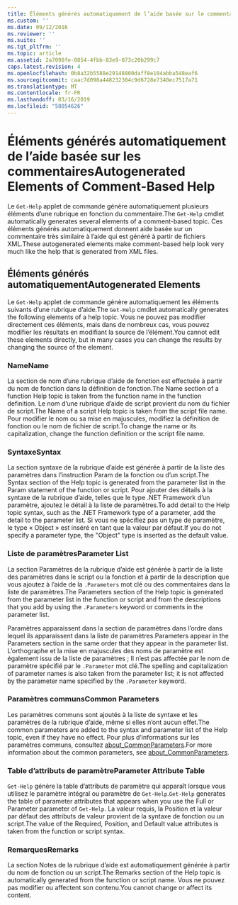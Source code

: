 ```yaml
---
title: Éléments générés automatiquement de l’aide basée sur le commentaire | Microsoft Docs
ms.custom: ''
ms.date: 09/12/2016
ms.reviewer: ''
ms.suite: ''
ms.tgt_pltfrm: ''
ms.topic: article
ms.assetid: 2a7098fe-0854-4fbb-83e9-073c20b299c7
caps.latest.revision: 4
ms.openlocfilehash: 0b8a32b5588e29148800daff8e104abba548eaf6
ms.sourcegitcommit: caac7d098a448232304c9d6728e7340ec7517a71
ms.translationtype: MT
ms.contentlocale: fr-FR
ms.lasthandoff: 03/16/2019
ms.locfileid: "58054626"
---
```

# <a name="autogenerated-elements-of-comment-based-help"></a><span data-ttu-id="9f5c4-102">Éléments générés automatiquement de l’aide basée sur les commentaires</span><span class="sxs-lookup"><span data-stu-id="9f5c4-102">Autogenerated Elements of Comment-Based Help</span></span>

<span data-ttu-id="9f5c4-103">Le `Get-Help` applet de commande génère automatiquement plusieurs éléments d’une rubrique en fonction du commentaire.</span><span class="sxs-lookup"><span data-stu-id="9f5c4-103">The `Get-Help` cmdlet automatically generates several elements of a comment-based topic.</span></span> <span data-ttu-id="9f5c4-104">Ces éléments générés automatiquement donnent aide basée sur un commentaire très similaire à l’aide qui est généré à partir de fichiers XML.</span><span class="sxs-lookup"><span data-stu-id="9f5c4-104">These autogenerated elements make comment-based help look very much like the help that is generated from XML files.</span></span>

## <a name="autogenerated-elements"></a><span data-ttu-id="9f5c4-105">Éléments générés automatiquement</span><span class="sxs-lookup"><span data-stu-id="9f5c4-105">Autogenerated Elements</span></span>

<span data-ttu-id="9f5c4-106">Le `Get-Help` applet de commande génère automatiquement les éléments suivants d’une rubrique d’aide.</span><span class="sxs-lookup"><span data-stu-id="9f5c4-106">The `Get-Help` cmdlet automatically generates the following elements of a help topic.</span></span> <span data-ttu-id="9f5c4-107">Vous ne pouvez pas modifier directement ces éléments, mais dans de nombreux cas, vous pouvez modifier les résultats en modifiant la source de l’élément.</span><span class="sxs-lookup"><span data-stu-id="9f5c4-107">You cannot edit these elements directly, but in many cases you can change the results by changing the source of the element.</span></span>

### <a name="name"></a><span data-ttu-id="9f5c4-108">Name</span><span class="sxs-lookup"><span data-stu-id="9f5c4-108">Name</span></span>

<span data-ttu-id="9f5c4-109">La section de nom d’une rubrique d’aide de fonction est effectuée à partir du nom de fonction dans la définition de fonction.</span><span class="sxs-lookup"><span data-stu-id="9f5c4-109">The Name section of a function Help topic is taken from the function name in the function definition.</span></span> <span data-ttu-id="9f5c4-110">Le nom d’une rubrique d’aide de script provient du nom du fichier de script.</span><span class="sxs-lookup"><span data-stu-id="9f5c4-110">The Name of a script Help topic is taken from the script file name.</span></span> <span data-ttu-id="9f5c4-111">Pour modifier le nom ou sa mise en majuscules, modifiez la définition de fonction ou le nom de fichier de script.</span><span class="sxs-lookup"><span data-stu-id="9f5c4-111">To change the name or its capitalization, change the function definition or the script file name.</span></span>

### <a name="syntax"></a><span data-ttu-id="9f5c4-112">Syntaxe</span><span class="sxs-lookup"><span data-stu-id="9f5c4-112">Syntax</span></span>

<span data-ttu-id="9f5c4-113">La section syntaxe de la rubrique d’aide est générée à partir de la liste des paramètres dans l’instruction Param de la fonction ou d’un script.</span><span class="sxs-lookup"><span data-stu-id="9f5c4-113">The Syntax section of the Help topic is generated from the parameter list in the Param statement of the function or script.</span></span> <span data-ttu-id="9f5c4-114">Pour ajouter des détails à la syntaxe de la rubrique d’aide, telles que le type .NET Framework d’un paramètre, ajoutez le détail à la liste de paramètres.</span><span class="sxs-lookup"><span data-stu-id="9f5c4-114">To add detail to the Help topic syntax, such as the .NET Framework type of a parameter, add the detail to the parameter list.</span></span> <span data-ttu-id="9f5c4-115">Si vous ne spécifiez pas un type de paramètre, le type « Object » est inséré en tant que la valeur par défaut.</span><span class="sxs-lookup"><span data-stu-id="9f5c4-115">If you do not specify a parameter type, the "Object" type is inserted as the default value.</span></span>

### <a name="parameter-list"></a><span data-ttu-id="9f5c4-116">Liste de paramètres</span><span class="sxs-lookup"><span data-stu-id="9f5c4-116">Parameter List</span></span>

<span data-ttu-id="9f5c4-117">La section Paramètres de la rubrique d’aide est générée à partir de la liste des paramètres dans le script ou la fonction et à partir de la description que vous ajoutez à l’aide de la `.Parameters` mot clé ou des commentaires dans la liste de paramètres.</span><span class="sxs-lookup"><span data-stu-id="9f5c4-117">The Parameters section of the Help topic is generated from the parameter list in the function or script and from the descriptions that you add by using the `.Parameters` keyword or comments in the parameter list.</span></span>

<span data-ttu-id="9f5c4-118">Paramètres apparaissent dans la section de paramètres dans l’ordre dans lequel ils apparaissent dans la liste de paramètres.</span><span class="sxs-lookup"><span data-stu-id="9f5c4-118">Parameters appear in the Parameters section in the same order that they appear in the parameter list.</span></span> <span data-ttu-id="9f5c4-119">L’orthographe et la mise en majuscules des noms de paramètre est également issu de la liste de paramètres ; Il n’est pas affectée par le nom de paramètre spécifié par le `.Parameter` mot clé.</span><span class="sxs-lookup"><span data-stu-id="9f5c4-119">The spelling and capitalization of parameter names is also taken from the parameter list; it is not affected by the parameter name specified by the `.Parameter` keyword.</span></span>

### <a name="common-parameters"></a><span data-ttu-id="9f5c4-120">Paramètres communs</span><span class="sxs-lookup"><span data-stu-id="9f5c4-120">Common Parameters</span></span>

<span data-ttu-id="9f5c4-121">Les paramètres communs sont ajoutés à la liste de syntaxe et les paramètres de la rubrique d’aide, même si elles n’ont aucun effet.</span><span class="sxs-lookup"><span data-stu-id="9f5c4-121">The common parameters are added to the syntax and parameter list of the Help topic, even if they have no effect.</span></span> <span data-ttu-id="9f5c4-122">Pour plus d’informations sur les paramètres communs, consultez [about_CommonParameters](/powershell/module/microsoft.powershell.core/about/about_commonparameters).</span><span class="sxs-lookup"><span data-stu-id="9f5c4-122">For more information about the common parameters, see [about_CommonParameters](/powershell/module/microsoft.powershell.core/about/about_commonparameters).</span></span>

### <a name="parameter-attribute-table"></a><span data-ttu-id="9f5c4-123">Table d’attributs de paramètre</span><span class="sxs-lookup"><span data-stu-id="9f5c4-123">Parameter Attribute Table</span></span>

<span data-ttu-id="9f5c4-124">`Get-Help` génère la table d’attributs de paramètre qui apparaît lorsque vous utilisez le paramètre intégral ou paramètre de `Get-Help`.</span><span class="sxs-lookup"><span data-stu-id="9f5c4-124">`Get-Help` generates the table of parameter attributes that appears when you use the Full or Parameter parameter of `Get-Help`.</span></span> <span data-ttu-id="9f5c4-125">La valeur requis, la Position et la valeur par défaut des attributs de valeur provient de la syntaxe de fonction ou un script.</span><span class="sxs-lookup"><span data-stu-id="9f5c4-125">The value of the Required, Position, and Default value attributes is taken from the function or script syntax.</span></span>

### <a name="remarks"></a><span data-ttu-id="9f5c4-126">Remarques</span><span class="sxs-lookup"><span data-stu-id="9f5c4-126">Remarks</span></span>

<span data-ttu-id="9f5c4-127">La section Notes de la rubrique d’aide est automatiquement générée à partir du nom de fonction ou un script.</span><span class="sxs-lookup"><span data-stu-id="9f5c4-127">The Remarks section of the Help topic is automatically generated from the function or script name.</span></span> <span data-ttu-id="9f5c4-128">Vous ne pouvez pas modifier ou affectent son contenu.</span><span class="sxs-lookup"><span data-stu-id="9f5c4-128">You cannot change or affect its content.</span></span>
